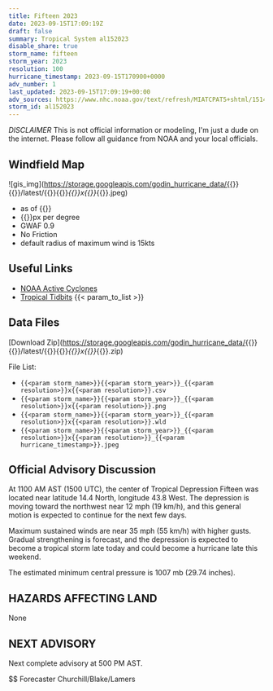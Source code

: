 ```yaml
---
title: Fifteen 2023
date: 2023-09-15T17:09:19Z
draft: false
summary: Tropical System al152023
disable_share: true
storm_name: fifteen
storm_year: 2023
resolution: 100
hurricane_timestamp: 2023-09-15T170900+0000
adv_number: 1
last_updated: 2023-09-15T17:09:19+00:00
adv_sources: https://www.nhc.noaa.gov/text/refresh/MIATCPAT5+shtml/151454.shtml;https://www.nhc.noaa.gov/refresh/graphics_at5+shtml/151931.shtml?cone
storm_id: al152023
---
```

*DISCLAIMER* This is not official information or modeling, I'm just a dude on the internet.  Please follow all guidance from NOAA and your local officials.

## Windfield Map
![gis_img](https://storage.googleapis.com/godin_hurricane_data/{{<param storm_name>}}{{<param storm_year>}}/latest/{{<param storm_name>}}{{<param storm_year>}}_{{<param resolution>}}x{{<param resolution>}}_{{<param hurricane_timestamp>}}.jpeg)

- as of {{<param last_updated>}}
- {{<param resolution>}}px per degree
- GWAF 0.9
- No Friction
- default radius of maximum wind is 15kts

## Useful Links
- [NOAA Active Cyclones](https://www.nhc.noaa.gov/)
- [Tropical Tidbits](https://www.tropicaltidbits.com/storminfo/)
{{< param_to_list >}}

## Data Files
[Download Zip](https://storage.googleapis.com/godin_hurricane_data/{{<param storm_name>}}{{<param storm_year>}}/latest/{{<param storm_name>}}{{<param storm_year>}}_{{<param resolution>}}x{{<param resolution>}}_{{<param hurricane_timestamp>}}.zip)

File List:
- `{{<param storm_name>}}{{<param storm_year>}}_{{<param resolution>}}x{{<param resolution>}}.csv`
- `{{<param storm_name>}}{{<param storm_year>}}_{{<param resolution>}}x{{<param resolution>}}.png`
- `{{<param storm_name>}}{{<param storm_year>}}_{{<param resolution>}}x{{<param resolution>}}.wld`
- `{{<param storm_name>}}{{<param storm_year>}}_{{<param resolution>}}x{{<param resolution>}}_{{<param hurricane_timestamp>}}.jpeg`


## Official Advisory Discussion
At 1100 AM AST (1500 UTC), the center of Tropical Depression Fifteen
was located near latitude 14.4 North, longitude 43.8 West. The
depression is moving toward the northwest near 12 mph (19 km/h), and
this general motion is expected to continue for the next few days. 
 
Maximum sustained winds are near 35 mph (55 km/h) with higher gusts.
Gradual strengthening is forecast, and the depression is expected 
to become a tropical storm late today and could become a hurricane 
late this weekend.
 
The estimated minimum central pressure is 1007 mb (29.74 inches).
 
 
HAZARDS AFFECTING LAND
----------------------
None
 
 
NEXT ADVISORY
-------------
Next complete advisory at 500 PM AST.
 
$$
Forecaster Churchill/Blake/Lamers
